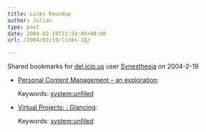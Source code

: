 ```yaml
---
title: Links Roundup
author: Julian
type: post
date: 2004-02-19T22:59:00+00:00
url: /2004/02/19/links-18/

---
```

Shared bookmarks for [del.icio.us][1] user  [Synesthesia][2] on 2004-2-19

  * [Personal Content Management &#8211; an exploration][3]:
   
    Keywords: [system:unfiled][4]
  * [Virtual Projects: : Glancing][5]:
   
    Keywords: [system:unfiled][4]

 [1]: http://del.icio.us/
 [2]: http://del.icio.us/synesthesia
 [3]: http://blogs.salon.com/0002007/2004/02/18.html#a632 "http://blogs.salon.com/0002007/2004/02/18.html#a632"
 [4]: http://del.icio.us/synesthesia/system:unfiled
 [5]: http://www.vrtprj.com/weblog/virtualprojects/glancing.html "http://www.vrtprj.com/weblog/virtualprojects/glancing.html"